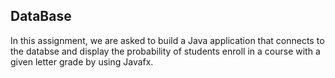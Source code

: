 ## DataBase

In this assignment, we are asked to build a Java application that connects to the databse and display the probability of students enroll in a course with a given letter grade by using Javafx.
